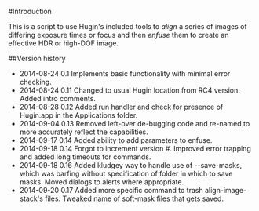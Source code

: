 #Introduction

This is a script to use Hugin's included tools to *align* a series of images of differing exposure times or focus and then *enfuse* them to create an effective HDR or high-DOF image.

##Version history
- 2014-08-24 0.1  Implements basic functionality with minimal error checking.
- 2014-08-24 0.11 Changed to usual Hugin location from RC4 version. Added intro comments.
- 2014-08-28 0.12 Added run handler and check for presence of Hugin.app in the Applications folder.
- 2014-09-04 0.13 Removed left-over de-bugging code and re-named to more accurately reflect the capabilities.
- 2014-09-17 0.14 Added ability to add parameters to enfuse.
- 2014-09-18 0.14 Forgot to increment version #. Improved error trapping and added long timeouts for commands.
- 2014-09-18 0.16 Added kludgey way to handle use of --save-masks, which was barfing without specification of folder in which to save masks. Moved dialogs to alerts where appropriate.
- 2014-09-20 0.17 Added more specific command to trash align-image-stack's files. Tweaked name of soft-mask files that gets saved.